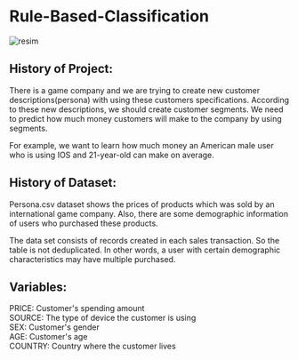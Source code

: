 # Rule-Based-Classification

![resim](https://dotcom.nlcdn.com/wp-content/uploads/2019/10/Market-Segmentation_Twitter-1200x628@2x-80-min.jpg)

## History of Project:
There is a game company and we are trying to create new customer descriptions(persona) with using these customers specifications. According to these new descriptions, we should create customer segments. We need to predict how much money customers will make to the company by using segments.

For example, we want to learn how much money an American male user who is using IOS and 21-year-old can make on average.

## History of Dataset:
Persona.csv dataset shows the prices of products which was sold by an international game company. Also, there are some demographic information of users who purchased these products.

The data set consists of records created in each sales transaction. So the table is not deduplicated. In other words, a user with certain demographic characteristics may have multiple purchased.

## Variables:
PRICE: Customer's spending amount <br/>
SOURCE: The type of device the customer is using <br/>
SEX: Customer's gender <br/>
AGE: Customer's age <br/>
COUNTRY: Country where the customer lives
